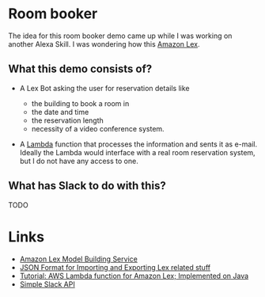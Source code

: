 # Room booker

The idea for this room booker demo came up while I was working on another Alexa Skill. I was wondering how this 
[Amazon Lex](https://aws.amazon.com/de/lex/). 

## What this demo consists of? 

* A Lex Bot asking the user for reservation details like
  * the building to book a room in
  * the date and time
  * the reservation length
  * necessity of a video conference system. 

* A [Lambda](https://aws.amazon.com/de/lambda/) function that processes the information and sents it as e-mail.
Ideally the Lambda would interface with a real room reservation system, but I do not have any access to one.


## What has Slack to do with this?
TODO 




 




# Links 
* [Amazon Lex Model Building Service](https://docs.aws.amazon.com/lex/latest/dg/API_Types_Amazon_Lex_Model_Building_Service.html)
* [JSON Format for Importing and Exporting Lex related stuff](https://docs.aws.amazon.com/lex/latest/dg/import-export-format.html)
* [Tutorial: AWS Lambda function for Amazon Lex; Implemented on Java](https://www.youtube.com/watch?v=HkMi5xPyz1g)
* [Simple Slack API](https://github.com/Ullink/simple-slack-api)




